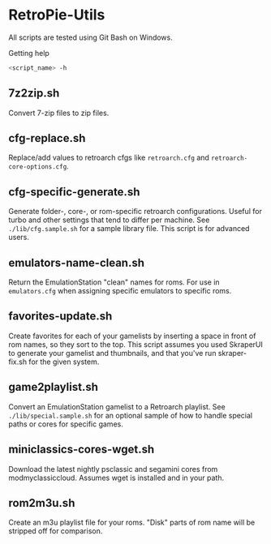 # RetroPie-Utils

All scripts are tested using Git Bash on Windows.

Getting help

```sh
<script_name> -h
```

## 7z2zip.sh

Convert 7-zip files to zip files.

## cfg-replace.sh

Replace/add values to retroarch cfgs like `retroarch.cfg` and `retroarch-core-options.cfg`.

## cfg-specific-generate.sh

Generate folder-, core-, or rom-specific retroarch configurations. Useful for turbo and other settings that tend to differ per machine. See `./lib/cfg.sample.sh` for a sample library file. This script is for advanced users.

## emulators-name-clean.sh

Return the EmulationStation "clean" names for roms. For use in `emulators.cfg` when assigning specific emulators to specific roms.

## favorites-update.sh

Create favorites for each of your gamelists by inserting a space in front of rom names, so they sort to the top. This script assumes you used SkraperUI to generate your gamelist and thumbnails, and that you've run skraper-fix.sh for the given system.

## game2playlist.sh

Convert an EmulationStation gamelist to a Retroarch playlist. See `./lib/special.sample.sh` for an optional sample of how to handle special paths or cores for specific games.

## miniclassics-cores-wget.sh

Download the latest nightly psclassic and segamini cores from modmyclassiccloud. Assumes wget is installed and in your path.

## rom2m3u.sh

Create an m3u playlist file for your roms. "Disk" parts of rom name will be stripped off for comparison.
